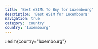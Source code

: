 ```yaml
---
title: 'Best eSIMs To Buy for Luxembourg'
description: 'Best eSIM for Luxembourg'
navigation: true
category: 'country'
country: 'Luxembourg'
---
```


::esim{country="luxembourg"}
